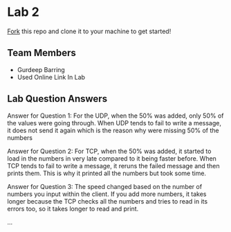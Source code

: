 # Lab 2
[Fork](https://docs.github.com/en/get-started/quickstart/fork-a-repo) this repo and clone it to your machine to get started!

## Team Members
- Gurdeep Barring
- Used Online Link In Lab

## Lab Question Answers

Answer for Question 1: For the UDP, when the 50% was added, only 50% of the values were going through. When UDP tends to fail to write a message, it does not send it again which is the reason why were missing 50% of the numbers

Answer for Question 2: For TCP, when the 50% was added, it started to load in the numbers in very late compared to it being faster before. When TCP tends to fail to write a message, it reruns the failed message and then prints them. This is why it printed all the numbers but took some time. 

Answer for Question 3: The speed changed based on the number of numbers you input within the client. If you add more numbers, it takes longer because the TCP checks all the numbers and tries to read in its errors too, so it takes longer to read and print. 




...
